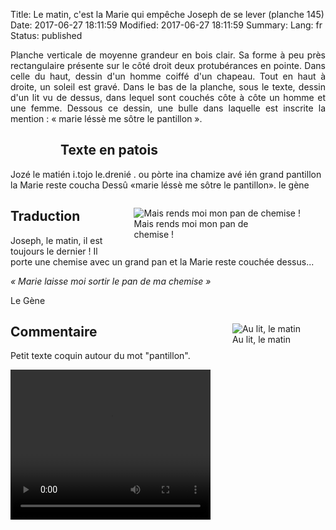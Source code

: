 Title: Le matin, c'est la Marie qui empêche Joseph de se lever (planche 145)
Date: 2017-06-27 18:11:59
Modified: 2017-06-27 18:11:59
Summary: 
Lang: fr
Status: published

<p style="text-align:justify;">Planche verticale de moyenne grandeur en bois clair. Sa forme à peu près rectangulaire présente sur le côté droit deux protubérances en pointe. Dans celle du haut, dessin d'un homme coiffé d'un chapeau. Tout en haut à droite, un soleil est gravé. Dans le bas de la planche, sous le texte, dessin d'un lit vu de dessus, dans lequel sont couchés côte à côte un homme et une femme. Dessous ce dessin, une bulle dans laquelle est inscrite la mention : « marie  léssè me  sôtre  le  pantillon ». </p>

<figure class="image-block" style="float: left;">
  <img alt="" src="{static}/images/planche_145.png">
  <figcaption style="max-width: 208px"></figcaption>
</figure>

## Texte en patois
Jozé le matién i.tojo le.drenié . ou pòrte ina chamize avé ién grand pantillon la Marie reste coucha Dessû                          «marie  léssè me  sôtre  le  pantillon».                                 le gène


<figure class="image-block" style="float: right;">
  <img alt="Mais rends moi mon pan de chemise !" src="{static}/images/planche_145_dessin_milieu.png">
  <figcaption style="max-width: 193px">Mais rends moi mon pan de chemise !</figcaption>
</figure>


## Traduction
Joseph, le matin, il est toujours le dernier !  Il porte une chemise avec un grand pan et la Marie reste couchée dessus...

*« Marie laisse moi sortir le pan de ma chemise »*

Le Gène

<figure class="image-block" style="float: right;">
  <img alt="Au lit, le matin" src="{static}/images/planche_145_dessin_bas.png">
  <figcaption style="max-width: 350px">Au lit, le matin</figcaption>
</figure>

## Commentaire
Petit texte coquin autour du mot "pantillon".

<video width="320" height="240" controls>
  <source src="https://d1njpgd0ygatdn.cloudfront.net/video_145.mp4" type="video/mp4">
</video>
